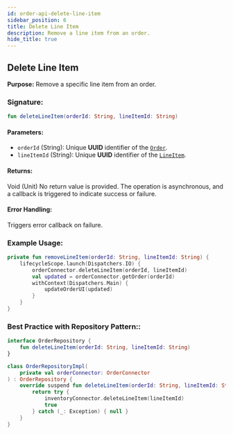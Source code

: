 ```yaml
---
id: order-api-delete-line-item
sidebar_position: 6
title: Delete Line Item
description: Remove a line item from an order.
hide_title: true
---
```


## Delete Line Item

**Purpose:** Remove a specific line item from an order.

### Signature:

```kotlin
fun deleteLineItem(orderId: String, lineItemId: String)
```

#### Parameters:
- `orderId` (String): Unique **UUID** identifier of the [`Order`](../models/models-order#order).
- `lineItemId` (String): Unique **UUID** identifier of the [`LineItem`](../models/models-order#lineitem).

#### Returns:
Void (Unit) No return value is provided. The operation is asynchronous, and a callback is triggered to indicate success or failure.

#### Error Handling:
Triggers error callback on failure.

### Example Usage:
```kotlin
private fun removeLineItem(orderId: String, lineItemId: String) {
    lifecycleScope.launch(Dispatchers.IO) {
        orderConnector.deleteLineItem(orderId, lineItemId)
        val updated = orderConnector.getOrder(orderId)
        withContext(Dispatchers.Main) {
            updateOrderUI(updated)
        }
    }
}
```

### Best Practice with Repository Pattern::
```kotlin
interface OrderRepository {
    fun deleteLineItem(orderId: String, lineItemId: String)
}

class OrderRepositoryImpl(
    private val orderConnector: OrderConnector
) : OrderRepository {
    override suspend fun deleteLineItem(orderId: String, lineItemId: String): Boolean {
        return try {
            inventoryConnector.deleteLineItem(lineItemId)
            true
        } catch (_: Exception) { null }
    }
}
```